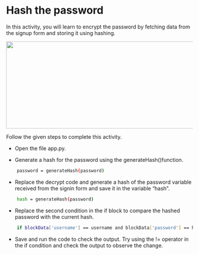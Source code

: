 Hash the password 
===================


In this activity, you will learn to encrypt the password by fetching data from the signup form and storing it using hashing. 


<img src= "https://s3.amazonaws.com/media-p.slid.es/uploads/1525749/images/10640570/lll.gif" width = "521" height = "235">


Follow the given steps to complete this activity.


* Open the file app.py.


*  Generate a hash for the password using the generateHash()function.  
```sh
    password = generateHash(password)
```
    
* Replace the decrypt code and generate a hash of the password variable received from the signin form and save it in the variable “hash”. 

```sh
    hash = generateHash(password)
```
    	    
* Replace the second condition in the if block to compare the hashed password with the current hash.

```sh
    if blockData['username'] == username and blockData['password'] == hash:
```


* Save and run the code to check the output. Try using the != operator in the if condition and check the output to observe the change.


